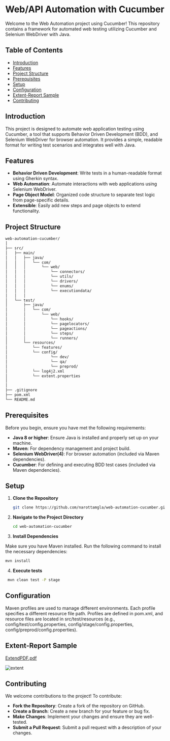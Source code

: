 

# Web/API Automation with Cucumber

Welcome to the Web Automation project using Cucumber! This repository contains a framework for automated web testing utilizing Cucumber and Selenium WebDriver with Java.

## Table of Contents

- [Introduction](#introduction)
- [Features](#features)
- [Project Structure](#project-structure)
- [Prerequisites](#prerequisites)
- [Setup](#setup)
- [Configuration](#Configuration)
- [Extent-Report Sample](#Extent-Report-Sample)
- [Contributing](#contributing)

## Introduction

This project is designed to automate web application testing using Cucumber, a tool that supports Behavior Driven Development (BDD), and Selenium WebDriver for browser automation. It provides a simple, readable format for writing test scenarios and integrates well with Java.

## Features

- **Behavior Driven Development**: Write tests in a human-readable format using Gherkin syntax.
- **Web Automation**: Automate interactions with web applications using Selenium WebDriver.
- **Page Object Model**: Organized code structure to separate test logic from page-specific details.
- **Extensible**: Easily add new steps and page objects to extend functionality.

 ## Project Structure
```bash
web-automation-cucumber/
│
├── src/
│   ├── main/
│   │   ├── java/
│   │   │   └── com/
│   │   │       └── web/
│   │   │           └── connectors/
│   │   │           └── utils/
│   │   │           └── drivers/
│   │   │           └── enums/
│   │   │           └── executiondata/    
│   │   │
│   └── test/
│       ├── java/
│       │   └── com/
│       │       └── web/
│       │           └── hooks/
│       │           └── pagelocators/
│       │           └── pageactions/
│       │           └── steps/
│       │           └── runners/
│       └── resources/
│           └── features/
│           └── config/
│                   └── dev/
│                   └── qa/
│                   └── preprod/
│           └── log4j2.xml
│           └── extent.properties
│
│
├── .gitignore
├── pom.xml
└── README.md

  ```

## Prerequisites

Before you begin, ensure you have met the following requirements:

- **Java 8 or higher**: Ensure Java is installed and properly set up on your machine.
- **Maven**: For dependency management and project build.
- **Selenium WebDriver(4)**: For browser automation (included via Maven dependencies).
- **Cucumber**: For defining and executing BDD test cases (included via Maven dependencies).

## Setup

1. **Clone the Repository**

   ```bash
   git clone https://github.com/narottamgla/web-automation-cucumber.git

2. **Navigate to the Project Directory**

   ```bash
   cd web-automation-cucumber

3. **Install Dependencies**

Make sure you have Maven installed. Run the following command to install the necessary dependencies:

   ```bash
   mvn install
   ```

4. **Execute tests**

  ```bash
   mvn clean test -P stage
  ```

## Configuration
Maven profiles are used to manage different environments. Each profile specifies a different resource file path. Profiles are defined in pom.xml, and resource files are located in src/test/resources (e.g., config/test/config.properties, config/stage/config.properties, config/preprod/config.properties).

## Extent-Report Sample

[ExtendPDF.pdf](https://github.com/user-attachments/files/16824076/ExtendPDF.pdf)

![extent](https://github.com/user-attachments/assets/32b84744-9d14-4859-94ef-66bf578f74ad)

## Contributing
We welcome contributions to the project! To contribute:

- **Fork the Repository**: Create a fork of the repository on GitHub.
- **Create a Branch**: Create a new branch for your feature or bug fix.
- **Make Changes**: Implement your changes and ensure they are well-tested.
- **Submit a Pull Request**: Submit a pull request with a description of your changes.
